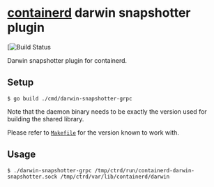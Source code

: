 # [containerd](https://github.com/containerd/containerd) darwin snapshotter plugin

[![Build Status]()

Darwin snapshotter plugin for containerd.

## Setup

```console
$ go build ./cmd/darwin-snapshotter-grpc
```

Note that the daemon binary needs to be exactly the version used for building the shared library.

Please refer to [`Makefile`](./Makefile) for the version known to work with.

## Usage

```console
$ ./darwin-snapshotter-grpc /tmp/ctrd/run/containerd-darwin-snapshotter.sock /tmp/ctrd/var/lib/containerd/darwin
```
